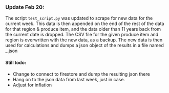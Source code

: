 ### Update Feb 20: ###
The script `test_script.py` was updated to scrape for new data for the current week. This data is then appended on the end of the rest of the data for that region & produce item, and the data older than 11 years back from the current date is dropped. The CSV file for the given produce item and region is overwritten with the new data, as a backup. The new data is then used for calculations and dumps a json object of the results in a file named <region>_<produceitem>.json
  
#### Still todo: ####
- Change to connect to firestore and dump the resulting json there
- Hang on to the json data from last week, just in case.
- Adjust for inflation
